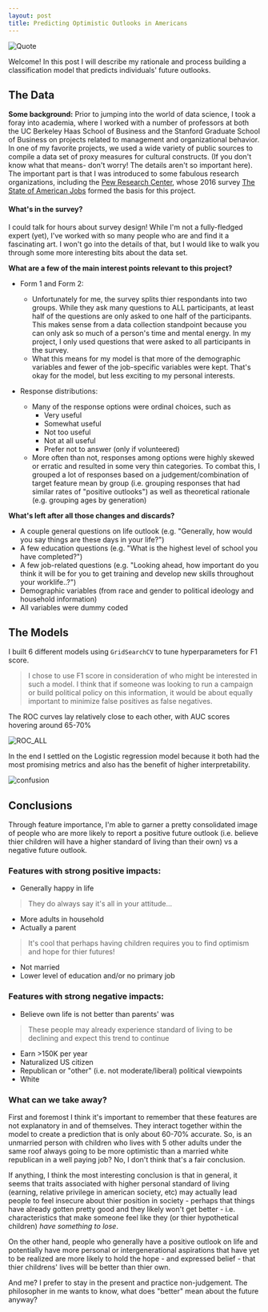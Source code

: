 ```yaml
---
layout: post
title: Predicting Optimistic Outlooks in Americans
---
```


![Quote]({{tskootsky.github.io}}/images/nietzschequote.jpg)


<div class="message">
  Welcome! In this post I will describe my rationale and process building a classification model that predicts individuals' future outlooks.
</div>

## The Data

**Some background:** 
Prior to jumping into the world of data science, I took a foray into academia, where I worked with a number of professors at both the UC Berkeley Haas School of Business and the Stanford Graduate School of Business on projects related to management and organizational behavior. 
In one of my favorite projects, we used a wide variety of public sources to compile a data set of proxy measures for cultural constructs. (If you don't know what that means- don't worry! The details aren't so important here). 
The important part is that I was introduced to some fabulous research organizations, including the [Pew Research Center](https://www.pewresearch.org/), whose 2016 survey [The State of American Jobs](https://www.pewsocialtrends.org/dataset/state-of-american-jobs-survey/) formed the basis for this project.

#### What's in the survey?

I could talk for hours about survey design! While I'm not a fully-fledged expert (yet), I've worked with so many people who are and find it a fascinating art. I won't go into the details of that, but I would like to walk you through some more interesting bits about the data set.

**What are a few of the main interest points relevant to this project?**
- Form 1 and Form 2:
  - Unfortunately for me, the survey splits thier respondants into two groups. While they ask many questions to ALL participants, at least half of the questions are only asked to one half of the participants. This makes sense from a data collection standpoint because you can only ask so much of a person's time and mental energy. In my project, I only used questions that were asked to all participants in the survey.
  - What this means for my model is that more of the demographic variables and fewer of the job-specific variables were kept. That's okay for the model, but less exciting to my personal interests.

- Response distributions:
  - Many of the response options were ordinal choices, such as 
    * Very useful
    * Somewhat useful
    * Not too useful
    * Not at all useful
    * Prefer not to answer (only if volunteered)
  - More often than not, responses among options were highly skewed or erratic and resulted in some very thin categories. To combat this, I grouped a lot of responses based on a judgement/combination of target feature mean by group (i.e. grouping responses that had similar rates of "positive outlooks") as well as theoretical rationale (e.g. grouping ages by generation)

**What's left after all those changes and discards?**
- A couple general questions on life outlook (e.g. "Generally, how would you say things are these days in your life?")
- A few education questions (e.g. "What is the highest level of school you have completed?")
- A few job-related questions (e.g. "Looking ahead, how important do you think it will be for you to get training and develop new skills throughout your worklife..?")
- Demographic variables (from race and gender to political ideology and household information)
- All variables were dummy coded


## The Models

I built 6 different models using `GridSearchCV` to tune hyperparameters for F1 score.

> I chose to use F1 score in consideration of who might be interested in such a model. I think that if someone was looking to run a campaign or build political policy on this information, it would be about equally important to minimize false positives as false negatives.

The ROC curves lay relatively close to each other, with AUC scores hovering around 65-70%

![ROC_ALL]({{tskootsky.github.io}}/images/roc_all_SQL.png)

In the end I settled on the Logistic regression model because it both had the most promising metrics and also has the benefit of higher interpretability.

![confusion]({{tskootsky.github.io}}/images/lr_confusion_SQL.png)


## Conclusions

Through feature importance, I'm able to garner a pretty consolidated image of people who are more likely to report a positive future outlook (i.e. believe thier children will have a higher standard of living than their own) vs a negative future outlook.

### Features with strong positive impacts:
- Generally happy in life
> They do always say it's all in your attitude...
- More adults in household
- Actually a parent
> It's cool that perhaps having children requires you to find optimism and hope for thier futures!
- Not married
- Lower level of education and/or no primary job

### Features with strong negative impacts:
- Believe own life is not better than parents' was
> These people may already experience standard of living to be declining and expect this trend to continue
- Earn >150K per year
- Naturalized US citizen
- Republican or "other" (i.e. not moderate/liberal) political viewpoints
- White

### What can we take away?

First and foremost I think it's important to remember that these features are not explanatory in and of themselves. They interact together within the model to create a prediction that is only about 60-70% accurate. So, is an unmarried person with children who lives with 5 other adults under the same roof always going to be more optimistic than a married white republican in a well paying job? No, I don't think that's a fair conclusion. 

If anything, I think the most interesting conclusion is that in general, it seems that traits associated with higher personal standard of living (earning, relative privilege in american society, etc) may actually lead people to feel insecure about thier position in society - perhaps that things have already gotten pretty good and they likely won't get better - i.e. characteristics that make someone feel like they (or thier hypothetical children) *have something to lose*.

On the other hand, people who generally have a positive outlook on life and potentially have more personal or intergenerational aspirations that have yet to be realized are more likely to hold the hope - and expressed belief - that thier childrens' lives will be better than thier own.

And me? I prefer to stay in the present and practice non-judgement. The philosopher in me wants to know, what does "better" mean about the future anyway?